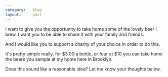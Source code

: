 ```yaml
---
category:   blog
layout:     post
---
```


I want to give you the opportunity to take home some of
the lovely beer I brew. I want you to be able to share 
it with your family and friends.

And I would like you to support a charity of your choice
in order to do this.

It's pretty simple really, for $3.00 a bottle, or four at $10
you can take home the beers you sample at my home here
in Brooklyn.

Does this sound like a reasonable idea? Let me know your thoughts below.

